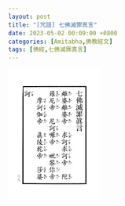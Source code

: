 ```yaml
---
layout: post
title: "[咒語] 七佛滅罪真言"
date: 2023-05-02 00:09:00 +0800
categories: [Amitabha,佛教經文]
tags: [佛經,七佛滅罪真言]
---
```



![七佛滅罪真言](/assets/img/post/amitabha-seven-buddhas-iniquity-eliminating-magic-words.png)        

